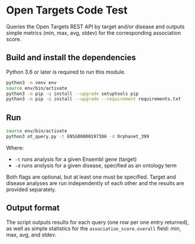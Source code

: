 # Open Targets Code Test

Queries the Open Targets REST API by target and/or disease and outputs simple metrics (min, max, avg, stdev) for the corresponding association score.

## Build and install the dependencies
Python 3.6 or later is required to run this module.

```bash
python3 -m venv env
source env/bin/activate
python3 -m pip -q install --upgrade setuptools pip
python3 -m pip -q install --upgrade --requirement requirements.txt
```

## Run
```bash
source env/bin/activate
python3 ot_query.py -t ENSG00000197386 -d Orphanet_399
```

Where:
* `-t` runs analysis for a given Ensembl gene (target)
* `-d` runs anslysis for a given disease, specified as an ontology term

Both flags are optional, but at least one must be specified. Target and disease analyses are run independently of each other and the results are provided separately.

## Output format
The script outputs results for each query (one row per one entry returned), as well as simple statistics for the `association_score.overall` field: min, max, avg, and stdev.
